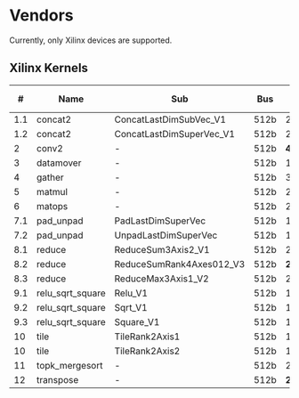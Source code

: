 # Vendors
Currently, only Xilinx devices are supported.

## Xilinx Kernels
| # | Name | Sub | Bus | Bus Count | Burst R/W | PE | Dataflow |
|---|------|-----|-----|-----------|-----------|----|----------|
|1.1|concat2|ConcatLastDimSubVec_V1|512b|2|Yes|-|No|
|1.2|concat2|ConcatLastDimSuperVec_V1|512b|2|No|-|No|
|2|conv2|-|512b|**4**|Yes|-|Yes|
|3|datamover|-|512b|1<=N<=4|Yes|-|No|
|4|gather|-|512b|3|Yes|-|Yes|
|5|matmul|-|512b|2|Yes|-|No|
|6|matops|-|512b|2|Yes|-|Yes|
|7.1|pad_unpad|PadLastDimSuperVec|512b|1|No|-|No|
|7.2|pad_unpad|UnpadLastDimSuperVec|512b|1|No|-|No|
|8.1|reduce|ReduceSum3Axis2_V1|512b|2|Yes|**2**|No|
|8.2|reduce|ReduceSumRank4Axes012_V3|512b|**2**|Yes|-|Yes|
|8.3|reduce|ReduceMax3Axis1_V2|512b|2|Yes|****|No|
|9.1|relu_sqrt_square|Relu_V1|512b|1|Yes|-|No|
|9.2|relu_sqrt_square|Sqrt_V1|512b|1|Yes|-|No|
|9.3|relu_sqrt_square|Square_V1|512b|1|Yes|-|No|
|10|tile|TileRank2Axis1|512b|1|No|-|No|
|10|tile|TileRank2Axis2|512b|1|No|-|No|
|11|topk_mergesort|-|512b|2|Yes|Multiple|Yes|
|12|transpose|-|512b|**2**|No|-|Yes|